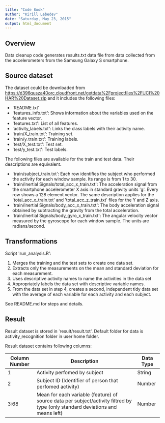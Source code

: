 ```yaml
---
title: "Code Book"
author: "Kirill Lebedev"
date: "Saturday, May 23, 2015"
output: html_document
---
```


## Overview

Data cleanup code generates results.txt data file from data collected from the accelerometers from the Samsung Galaxy S smartphone. 

## Source dataset

The dataset could be downloaded from https://d396qusza40orc.cloudfront.net/getdata%2Fprojectfiles%2FUCI%20HAR%20Dataset.zip and it includes the following files:

* 'README.txt'
* 'features_info.txt': Shows information about the variables used on the feature vector.
* 'features.txt': List of all features.
* 'activity_labels.txt': Links the class labels with their activity name.
* 'train/X_train.txt': Training set.
* 'train/y_train.txt': Training labels.
* 'test/X_test.txt': Test set.
* 'test/y_test.txt': Test labels.

The following files are available for the train and test data. Their descriptions are equivalent. 

* 'train/subject_train.txt': Each row identifies the subject who performed the activity for each window sample. Its range is from 1 to 30. 
* 'train/Inertial Signals/total_acc_x_train.txt': The acceleration signal from the smartphone accelerometer X axis in standard gravity units 'g'. Every row shows a 128 element vector. The same description applies for the 'total_acc_x_train.txt' and 'total_acc_z_train.txt' files for the Y and Z axis. 
* 'train/Inertial Signals/body_acc_x_train.txt': The body acceleration signal obtained by subtracting the gravity from the total acceleration. 
* 'train/Inertial Signals/body_gyro_x_train.txt': The angular velocity vector measured by the gyroscope for each window sample. The units are radians/second. 

## Transformations

Script 'run_analysis.R':

1. Merges the training and the test sets to create one data set.
2. Extracts only the measurements on the mean and standard deviation for each measurement. 
3. Uses descriptive activity names to name the activities in the data set
4. Appropriately labels the data set with descriptive variable names. 
5. From the data set in step 4, creates a second, independent tidy data set with the average of each variable for each activity and each subject.

See README.md for steps and details.

## Result

Result dataset is stored in 'result/result.txt'. Default folder for data is activity_recognition folder in user home folder.

Result dataset contains following columns:

Column Number | Description | Data Type
--------------| ----------- | ---------
1 | Activity perfomed by subject | String
2 | Subject ID (Identifier of person that perfomed activity) | Number
3:68 | Mean for each variable (feature) of source data per subject/activity filtred by type (only standard deviations and means left) | Number 
